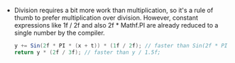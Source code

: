 * Division requires a bit more work than multiplication, so it's a rule of thumb to prefer multiplication over division. However, constant expressions like 1f / 2f and also 2f * Mathf.PI are already reduced to a single number by the compiler.
    ```c#
  y += Sin(2f * PI * (x + t)) * (1f / 2f); // faster than Sin(2f * PI * (x + t)) / 2f
  return y * (2f / 3f); // faster than y / 1.5f;
    ```
  